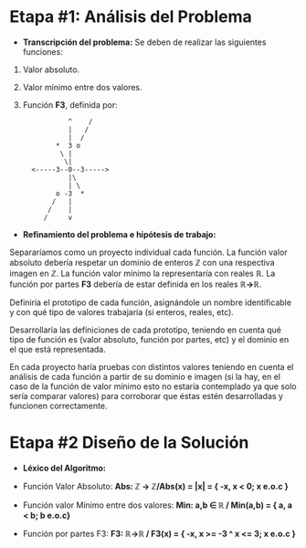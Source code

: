 # Etapa #1: Análisis del Problema

- **Transcripción del problema:** Se deben de realizar las siguientes funciones:

1. Valor absoluto.
2. Valor mínimo entre dos valores.
3. Función **F3**, definida por:

                  ^    /
                  |   /
                  |  /
               *  3 o
                \ |
                 \|
         <-----3--0--3----->
                  |\
                  | \
               o -3  *
              /   |
             /    |
            /     v


- **Refinamiento del problema e hipótesis de trabajo:**

Separaríamos como un proyecto individual cada función. 
La función valor absoluto debería respetar un dominio de enteros **ℤ** con una respectiva imagen en **ℤ**.
La función valor mínimo la representaría con reales **ℝ**.
La función por partes **F3** debería de estar definida en los reales **ℝ->ℝ**.

Definiría el prototipo de cada función, asignándole un nombre identificable y con qué tipo de valores trabajaría (si enteros, reales, etc).


Desarrollaría las definiciones de cada prototipo, teniendo en cuenta qué tipo de función es (valor absoluto, función por partes, etc) y el dominio en el que está representada.

En cada proyecto haría pruebas con distintos valores teniendo en cuenta el análisis de cada función a partir de su dominio e imagen (si la hay, en el caso de la función de valor mínimo esto no estaría contemplado ya que solo sería comparar valores) para corroborar que éstas estén desarrolladas y funcionen correctamente.


# Etapa #2 Diseño de la Solución


- **Léxico del Algoritmo:** 

- Función Valor Absoluto: **Abs: ℤ -> ℤ/Abs(x) = |x| = { -x,  x < 0; x e.o.c }**
- Función valor Mínimo entre dos valores: **Min: a,b ∈ ℝ / Min(a,b) = { a, a < b; b e.o.c}**
- Función por partes F3: **F3: ℝ->ℝ / F3(x) = { -x, x >= -3 ^ x <= 3; x e.o.c }**
